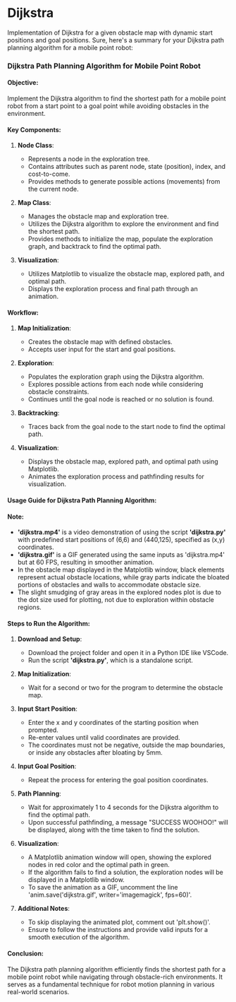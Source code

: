 # Dijkstra
Implementation of Dijkstra for a given obstacle map with dynamic start positions and goal positions.
Sure, here's a summary for your Dijkstra path planning algorithm for a mobile point robot:

### Dijkstra Path Planning Algorithm for Mobile Point Robot

#### Objective:
Implement the Dijkstra algorithm to find the shortest path for a mobile point robot from a start point to a goal point while avoiding obstacles in the environment.

#### Key Components:
1. **Node Class**:
   - Represents a node in the exploration tree.
   - Contains attributes such as parent node, state (position), index, and cost-to-come.
   - Provides methods to generate possible actions (movements) from the current node.

2. **Map Class**:
   - Manages the obstacle map and exploration tree.
   - Utilizes the Dijkstra algorithm to explore the environment and find the shortest path.
   - Provides methods to initialize the map, populate the exploration graph, and backtrack to find the optimal path.

3. **Visualization**:
   - Utilizes Matplotlib to visualize the obstacle map, explored path, and optimal path.
   - Displays the exploration process and final path through an animation.

#### Workflow:
1. **Map Initialization**:
   - Creates the obstacle map with defined obstacles.
   - Accepts user input for the start and goal positions.

2. **Exploration**:
   - Populates the exploration graph using the Dijkstra algorithm.
   - Explores possible actions from each node while considering obstacle constraints.
   - Continues until the goal node is reached or no solution is found.

3. **Backtracking**:
   - Traces back from the goal node to the start node to find the optimal path.

4. **Visualization**:
   - Displays the obstacle map, explored path, and optimal path using Matplotlib.
   - Animates the exploration process and pathfinding results for visualization.

#### Usage Guide for Dijkstra Path Planning Algorithm:

#### Note:
- **'dijkstra.mp4'** is a video demonstration of using the script **'dijkstra.py'** with predefined start positions of (6,6) and (440,125), specified as (x,y) coordinates.
- **'dijkstra.gif'** is a GIF generated using the same inputs as 'dijkstra.mp4' but at 60 FPS, resulting in smoother animation.
- In the obstacle map displayed in the Matplotlib window, black elements represent actual obstacle locations, while gray parts indicate the bloated portions of obstacles and walls to accommodate obstacle size.
- The slight smudging of gray areas in the explored nodes plot is due to the dot size used for plotting, not due to exploration within obstacle regions.

#### Steps to Run the Algorithm:
1. **Download and Setup**:
   - Download the project folder and open it in a Python IDE like VSCode.
   - Run the script **'dijkstra.py'**, which is a standalone script.

2. **Map Initialization**:
   - Wait for a second or two for the program to determine the obstacle map.

3. **Input Start Position**:
   - Enter the x and y coordinates of the starting position when prompted.
   - Re-enter values until valid coordinates are provided.
   - The coordinates must not be negative, outside the map boundaries, or inside any obstacles after bloating by 5mm.

4. **Input Goal Position**:
   - Repeat the process for entering the goal position coordinates.

5. **Path Planning**:
   - Wait for approximately 1 to 4 seconds for the Dijkstra algorithm to find the optimal path.
   - Upon successful pathfinding, a message "SUCCESS WOOHOO!" will be displayed, along with the time taken to find the solution.

6. **Visualization**:
   - A Matplotlib animation window will open, showing the explored nodes in red color and the optimal path in green.
   - If the algorithm fails to find a solution, the exploration nodes will be displayed in a Matplotlib window.
   - To save the animation as a GIF, uncomment the line 'anim.save('dijkstra.gif', writer='imagemagick', fps=60)'.

7. **Additional Notes**:
   - To skip displaying the animated plot, comment out 'plt.show()'.
   - Ensure to follow the instructions and provide valid inputs for a smooth execution of the algorithm.

#### Conclusion:
The Dijkstra path planning algorithm efficiently finds the shortest path for a mobile point robot while navigating through obstacle-rich environments. It serves as a fundamental technique for robot motion planning in various real-world scenarios.

